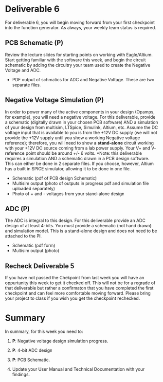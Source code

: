 
# Deliverable 6
For deliverable 6, you will begin moving forward from your first checkpoint into the function generator.  As always, your weekly team status is required.

## PCB Schematic (P)
Review the lecture slides for starting points on working with Eagle/Altium. Start getting familiar with the software this week, and begin the circuit schematic by adding the circuitry your team used to create the Negative Voltage and ADC.
- PDF output of schmatics for ADC and Negative Voltage.  These are two separate files.

## Negative Voltage Simulation (P)
In order to power many of the active components in your design (Opamps, for example), you will need a negative voltage.  For this deliverable, provide a schematic (digitally drawn in your chosen PCB software) AND a simulation of your design from multisim, LTSpice, Simulink, Altium, etc.  Assume the DC voltage input that is available to you is from the +12V DC supply (we will not provide the +12V supply until you show a working Negative voltage reference); therefore, you will need to show a **stand-alone** circuit working with your +12V DC source coming from a lab power supply. Your V+ and V- reference point should be around +/- 6 volts. 
\*Note: this deliverable requires a simulation AND a schematic drawn in a PCB design software. This can either be done in 2 separate files. If you choose, however, Altium has a built in SPICE simulator, allowing it to be done in one file.

- Schematic (pdf of PCB design Schematic)
- Multisim output (photo of outputs in progress pdf and simulation file uploaded separately)
- Photo of + and - voltages from your stand-alone design



## ADC (P)
The ADC is integral to this design.  For this deliverable provide an ADC design of at least 4-bits.  You must provide a schematic (not hand drawn) and simulation model.  This is a stand-alone design and does not need to be attached to the PI.
- Schematic (pdf form)
- Multisim output (photo)

## Recheck Deliverable 5
If you have not passed the Chekpoint from last week you will have an oppurtunity this week to get it checked off. This will not be for a regrade of that deliverable but rather a confirmaton that you have completed the first checkpoint and can feel more comfortable moving forward. Please bring your project to class if you wish you get the checkpoint rechecked.


# Summary

In summary, for this week you need to:

1. **P**: Negative voltage design simulation progress.

2. **P**: 4-bit ADC design

3. **P**: PCB Schematic.

4. Update your User Manual and Technical Documentation with your findings.
